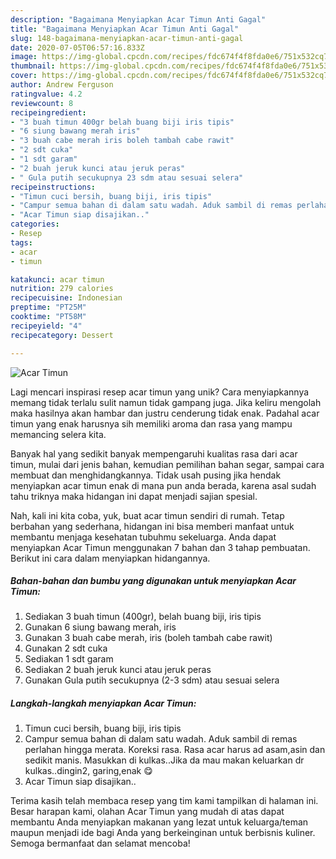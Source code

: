 ```yaml
---
description: "Bagaimana Menyiapkan Acar Timun Anti Gagal"
title: "Bagaimana Menyiapkan Acar Timun Anti Gagal"
slug: 148-bagaimana-menyiapkan-acar-timun-anti-gagal
date: 2020-07-05T06:57:16.833Z
image: https://img-global.cpcdn.com/recipes/fdc674f4f8fda0e6/751x532cq70/acar-timun-foto-resep-utama.jpg
thumbnail: https://img-global.cpcdn.com/recipes/fdc674f4f8fda0e6/751x532cq70/acar-timun-foto-resep-utama.jpg
cover: https://img-global.cpcdn.com/recipes/fdc674f4f8fda0e6/751x532cq70/acar-timun-foto-resep-utama.jpg
author: Andrew Ferguson
ratingvalue: 4.2
reviewcount: 8
recipeingredient:
- "3 buah timun 400gr belah buang biji iris tipis"
- "6 siung bawang merah iris"
- "3 buah cabe merah iris boleh tambah cabe rawit"
- "2 sdt cuka"
- "1 sdt garam"
- "2 buah jeruk kunci atau jeruk peras"
- " Gula putih secukupnya 23 sdm atau sesuai selera"
recipeinstructions:
- "Timun cuci bersih, buang biji, iris tipis"
- "Campur semua bahan di dalam satu wadah. Aduk sambil di remas perlahan hingga merata. Koreksi rasa. Rasa acar harus ad asam,asin dan sedikit manis. Masukkan di kulkas..Jika da mau makan keluarkan dr kulkas..dingin2, garing,enak 😋"
- "Acar Timun siap disajikan.."
categories:
- Resep
tags:
- acar
- timun

katakunci: acar timun 
nutrition: 279 calories
recipecuisine: Indonesian
preptime: "PT25M"
cooktime: "PT58M"
recipeyield: "4"
recipecategory: Dessert

---
```



![Acar Timun](https://img-global.cpcdn.com/recipes/fdc674f4f8fda0e6/751x532cq70/acar-timun-foto-resep-utama.jpg)

Lagi mencari inspirasi resep acar timun yang unik? Cara menyiapkannya memang tidak terlalu sulit namun tidak gampang juga. Jika keliru mengolah maka hasilnya akan hambar dan justru cenderung tidak enak. Padahal acar timun yang enak harusnya sih memiliki aroma dan rasa yang mampu memancing selera kita.

Banyak hal yang sedikit banyak mempengaruhi kualitas rasa dari acar timun, mulai dari jenis bahan, kemudian pemilihan bahan segar, sampai cara membuat dan menghidangkannya. Tidak usah pusing jika hendak menyiapkan acar timun enak di mana pun anda berada, karena asal sudah tahu triknya maka hidangan ini dapat menjadi sajian spesial.




Nah, kali ini kita coba, yuk, buat acar timun sendiri di rumah. Tetap berbahan yang sederhana, hidangan ini bisa memberi manfaat untuk membantu menjaga kesehatan tubuhmu sekeluarga. Anda dapat menyiapkan Acar Timun menggunakan 7 bahan dan 3 tahap pembuatan. Berikut ini cara dalam menyiapkan hidangannya.

<!--inarticleads1-->

##### Bahan-bahan dan bumbu yang digunakan untuk menyiapkan Acar Timun:

1. Sediakan 3 buah timun (400gr), belah buang biji, iris tipis
1. Gunakan 6 siung bawang merah, iris
1. Gunakan 3 buah cabe merah, iris (boleh tambah cabe rawit)
1. Gunakan 2 sdt cuka
1. Sediakan 1 sdt garam
1. Sediakan 2 buah jeruk kunci atau jeruk peras
1. Gunakan  Gula putih secukupnya (2-3 sdm) atau sesuai selera




<!--inarticleads2-->

##### Langkah-langkah menyiapkan Acar Timun:

1. Timun cuci bersih, buang biji, iris tipis
1. Campur semua bahan di dalam satu wadah. Aduk sambil di remas perlahan hingga merata. Koreksi rasa. Rasa acar harus ad asam,asin dan sedikit manis. Masukkan di kulkas..Jika da mau makan keluarkan dr kulkas..dingin2, garing,enak 😋
1. Acar Timun siap disajikan..




Terima kasih telah membaca resep yang tim kami tampilkan di halaman ini. Besar harapan kami, olahan Acar Timun yang mudah di atas dapat membantu Anda menyiapkan makanan yang lezat untuk keluarga/teman maupun menjadi ide bagi Anda yang berkeinginan untuk berbisnis kuliner. Semoga bermanfaat dan selamat mencoba!
